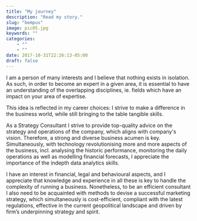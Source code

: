 ```yaml
---
title: "My journey"
description: "Read my story."
slug: "bempus"
image: pic05.jpg
keywords: ""
categories: 
    - ""
    - ""
date: 2017-10-31T22:26:13-05:00
draft: false
---
```


I am a person of many interests and I believe that nothing exists in isolation. As such, in order to become an expert in a given area, it is essential to have an understanding of the overlapping disciplines, ie. fields which have an impact on your area of expertise. 

This idea is reflected in my career choices: I strive to make a difference in the business world, while still bringing to the table tangible skills.

As a Strategy Consultant I strive to provide top-quality advice on the strategy and operations of the company, which aligns with company's vision. Therefore, a strong and diverse business acumen is key. Simultaneously, with technology revolutionising more and more aspects of the business, incl. analysing the historic performance, monitoring the daily operations as well as modelling financial forecasts, I appreciate the importance of the indepth data analytics skills.

I have an interest in financial, legal and behavioural aspects, and I appreciate that knowledge and experience in all these is key to handle the complexity of running a business. Nonetheless, to be an efficient consultant I also need to be acquainted with methods to devise a successful marketing strategy, which simultaneously is cost-efficient, compliant with the latest regulations, effective in the current geopolitical landscape and driven by firm’s underpinning strategy and spirit.
